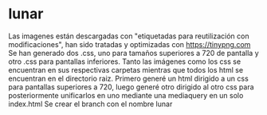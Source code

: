 # lunar
Las imagenes están descargadas con "etiquetadas para reutilización con modificaciones", han sido tratadas y optimizadas con https://tinypng.com 
Se han generado dos .css, uno para tamaños superiores a 720 de pantalla y otro .css para pantallas inferiores.
Tanto las imágenes como los css se encuentran en sus respectivas carpetas mientras que todos los html se encuentran en el directorio raiz.
Primero generé un html dirigido a un css para pantallas superiores a 720, luego generé otro dirigido al otro css para posteriormente unificarlos en uno mediante una mediaquery en un solo index.html 
Se crear el branch con el nombre lunar
